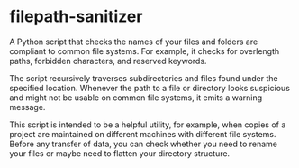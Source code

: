 # filepath-sanitizer
A Python script that checks the names of your files and folders are compliant to common file systems. For example, it checks for overlength paths, forbidden characters, and reserved keywords.

The script recursively traverses subdirectories and files found under the specified location. Whenever the path to a file or directory looks suspicious and might not be usable on common file systems, it emits a warning message.

This script is intended to be a helpful utility, for example, when copies of a project are maintained on different machines with different file systems. Before any transfer of data, you can check whether you need to rename your files or maybe need to flatten your directory structure.
